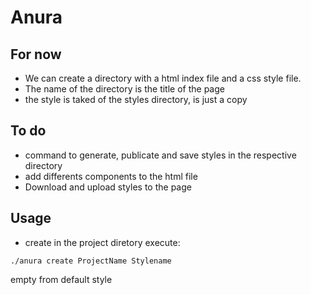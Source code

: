 # Anura
## For now
- We can create a directory with a html index file and a css style file.
- The name of the directory is the title of the page
- the style is taked of the styles directory, is just a copy
## To do
- command to generate, publicate and save styles in the respective directory
- add differents components to the html file
- Download and upload styles to the page

## Usage
- create
in the project diretory execute:
```
./anura create ProjectName Stylename
```
empty from default style

